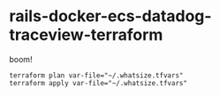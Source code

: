 # rails-docker-ecs-datadog-traceview-terraform


boom!
```
terraform plan var-file="~/.whatsize.tfvars"
terraform apply var-file="~/.whatsize.tfvars"
```
